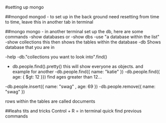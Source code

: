 #setting up mongo

##mongod
mongod - to set up in the back ground need resetting from time to time, leave this in another tab in terminal

##mongo
mongo - in another terminal set up the db, here are some commands
  -show databases         or
  -show dbs
  -use "a database within the list"
  -show collections             this then shows the tables within the database
  -db         Shows database that you are in


  -help
  -db."collections you want to look into".find()
  - db.people.find().pretty()   this will show everyone as objects. and example for another
  -db.people.find({ name: "katie" })
  -db.people.find({ age: { $gt: 12 }}) find ages greater than 12...


  -db.people.insert({ name: "swag" , age: 69 })
  -db.people.remove({ name: "swag" })

  rows within the tables are called documents


##leahs tits and tricks
Control + R = in terminal quick find previous commands

